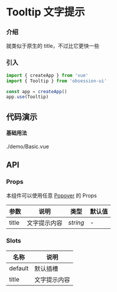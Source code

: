 # Tooltip 文字提示

### 介绍

就类似于原生的 title，不过比它更快一些

### 引入

```js
import { createApp } from 'vue'
import { Tooltip } from 'obsession-ui'

const app = createApp()
app.use(Tooltip)
```

## 代码演示

#### 基础用法

<demo-code transform>./demo/Basic.vue</demo-code>

## API

### Props

本组件可以使用任意 [Popover](./#/popover) 的 Props

| 参数         | 说明                                                          | 类型                                                       | 默认值 |
| ------------ | ------------------------------------------------------------- | ---------------------------------------------------------- | ------ |
| title          | 文字提示内容                                                      | _string_ | -      |

### Slots

| 名称    | 说明     |
| ------- | -------- |
| default | 默认插槽 |
| title | 文字提示内容 |